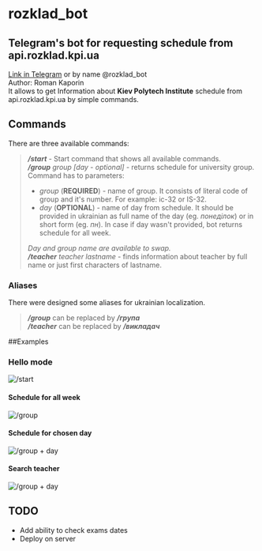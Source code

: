 # rozklad_bot
## Telegram's bot for requesting schedule from api.rozklad.kpi.ua
[Link in Telegram](https://telegram.me/rozklad_bot "Telegram link") or by name @rozklad_bot  
Author: Roman Kaporin  
It allows to get Information about **Kiev Polytech Institute** schedule from api.rozklad.kpi.ua by simple commands.

## Commands
There are three available commands:

>**_/start_** - Start command that shows all available commands.  
>**_/group_** *group [day - optional]* - returns schedule for university group.  
>Command has to parameters:
>* _group_ (**REQUIRED**) - name of group. It consists of literal code of group and it's number. For example: іс-32 or IS-32.
>* _day_   (**OPTIONAL**) - name of day from schedule. It should be provided in ukrainian as full name of the day (eg. _понеділок_) or in short form (eg. _пн_). In case if day wasn't provided, bot returns schedule for all week.
>
>_Day and group name are available to swap._  
**_/teacher_** *teacher lastname* - finds information about teacher by full name or just first characters of lastname.  
### Aliases
There were designed some aliases for ukrainian localization.
>**_/group_** can be replaced by  **_/група_**  
>**_/teacher_** can be replaced by  **_/викладач_**

##Examples
### Hello mode
![/start](https://s32.postimg.org/set3l5wyt/EErwSvcs-JY.jpg)

#### Schedule for all week
![/group](https://s31.postimg.org/hv6v5ihx7/W2m_Fy7_J6_ZHU.jpg)

#### Schedule for chosen day
![/group + day](https://s31.postimg.org/883cvsoxn/Oga7432xPEI.jpg)

#### Search teacher
![/group + day](https://s32.postimg.org/w9whnqg4l/9gfVx2QwlKs.jpg)

## TODO
* Add ability to check exams dates
* Deploy on server
